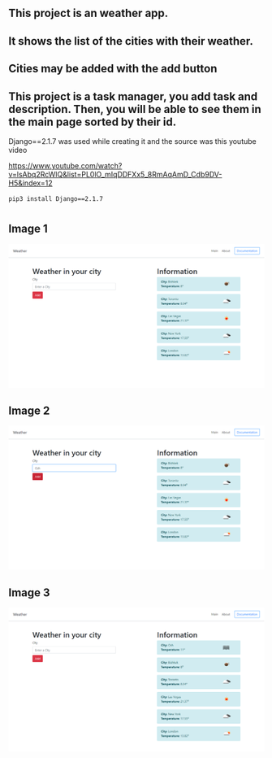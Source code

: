 
## This project is an weather app.
## It shows the list of the cities with their weather.
## Cities may be added with the add button



## This project is a task manager, you add task and description. Then, you will be able to see them in the main page sorted by their id.

Django==2.1.7 was used while creating it and the source was this youtube video

https://www.youtube.com/watch?v=lsAbq2RcWlQ&list=PL0lO_mIqDDFXx5_8RmAqAmD_Cdb9DV-H5&index=12

```
pip3 install Django==2.1.7
```

#
## Image 1
![](img/1.png)
## Image 2
![](img/2.png)
## Image 3
![](img/3.png)
